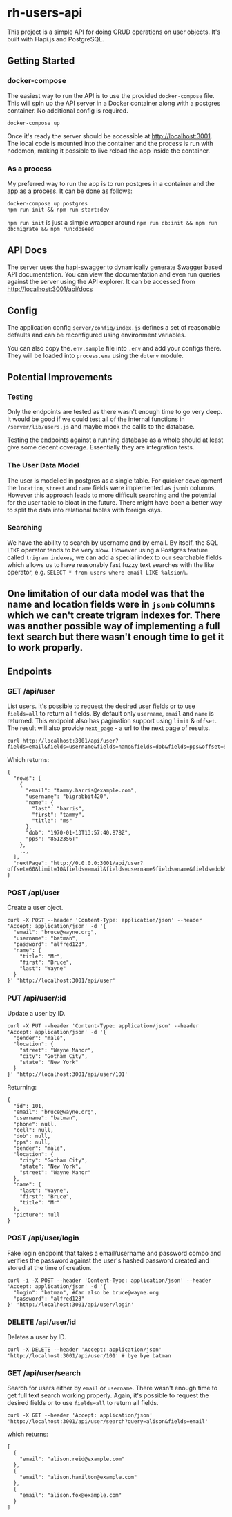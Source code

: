 # rh-users-api

This project is a simple API for doing CRUD operations on user objects. It's built with Hapi.js and PostgreSQL.

## Getting Started

### docker-compose

The easiest way to run the API is to use the provided `docker-compose` file. This will spin up the API server in a Docker container along with a postgres container. No additional config is required.

```
docker-compose up
```

Once it's ready the server should be accessible at [http://localhost:3001](http://localhost:3001). The local code is mounted into the container and the process is run with nodemon, making it possible to live reload the app inside the container.

### As a process

My preferred way to run the app is to run postgres in a container and the app as a process. It can be done as follows:

```
docker-compose up postgres
npm run init && npm run start:dev
```

`npm run init` is just a simple wrapper around `npm run db:init && npm run db:migrate && npm run:dbseed`

## API Docs

The server uses the [hapi-swagger](http://npm.im/hapi-swagger) to dynamically generate Swagger based API documentation. You can view the documentation and even run queries against the server using the API explorer. It can be accessed from [http://localhost:3001/api/docs](http://localhost:3001/api/docs)

## Config

The application config `server/config/index.js` defines a set of reasonable defaults and can be reconfigured using environment variables.

You can also copy the`.env.sample` file into `.env` and add your configs there. They will be loaded into `process.env` using the `dotenv` module.

## Potential Improvements

### Testing 

Only the endpoints are tested as there wasn't enough time to go very deep. It would be good if we could test all of the internal functions in `/server/lib/users.js` and maybe mock the callls to the database. 

Testing the endpoints against a running database as a whole should at least give some decent coverage. Essentially they are integration tests.

### The User Data Model

The user is modelled in postgres as a single table. For quicker development the `location`, `street` and `name` fields were implemented as `jsonb` columns. However this approach leads to more difficult searching and the potential for the user table to bloat in the future. There might have been a better way to split the data into relational tables with foreign keys.

### Searching

We have the ability to search by username and by email. By itself, the SQL `LIKE` operator tends to be very slow. However using a Postgres feature called `trigram indexes`, we can add a special index to our searchable fields which allows us to have reasonably fast fuzzy text searches with the like operator, e.g. `SELECT * from users where email LIKE %alsion%`.

One limitation of our data model was that the name and location fields were in `jsonb` columns which we can't create trigram indexes for. There was another possible way of implementing a full text search but there wasn't enough time to get it to work properly.
- 

## Endpoints

### GET /api/user

List users. It's possible to request the desired user fields or to use `fields=all` to return all fields. By default only `username`, `email` and `name` is returned. This endpoint also has pagination support using `limit` & `offset`. The result will also provide `next_page` - a url to the next page of results.

```
curl http://localhost:3001/api/user?fields=email&fields=username&fields=name&fields=dob&fields=pps&offset=50&limit=10
```

Which returns:

```
{
  "rows": [
    {
      "email": "tammy.harris@example.com",
      "username": "bigrabbit420",
      "name": {
        "last": "harris",
        "first": "tammy",
        "title": "ms"
      },
      "dob": "1970-01-13T13:57:40.878Z",
      "pps": "8512356T"
    },
    ..,
  ],
  "nextPage": "http://0.0.0.0:3001/api/user?offset=60&limit=10&fields=email&fields=username&fields=name&fields=dob&fields=pps"
}
```

### POST /api/user

Create a user oject.

```
curl -X POST --header 'Content-Type: application/json' --header 'Accept: application/json' -d '{
  "email": "bruce@wayne.org",
  "username": "batman",
  "password": "alfred123",
  "name": {
    "title": "Mr",
    "first": "Bruce",
    "last": "Wayne"
  }
}' 'http://localhost:3001/api/user'
```

### PUT /api/user/:id

Update a user by ID.

```
curl -X PUT --header 'Content-Type: application/json' --header 'Accept: application/json' -d '{
  "gender": "male",
  "location": {
    "street": "Wayne Manor",
    "city": "Gotham City",
    "state": "New York"
  }
}' 'http://localhost:3001/api/user/101'
```

Returning:

```
{
  "id": 101,
  "email": "bruce@wayne.org",
  "username": "batman",
  "phone": null,
  "cell": null,
  "dob": null,
  "pps": null,
  "gender": "male",
  "location": {
    "city": "Gotham City",
    "state": "New York",
    "street": "Wayne Manor"
  },
  "name": {
    "last": "Wayne",
    "first": "Bruce",
    "title": "Mr"
  },
  "picture": null
}
```

### POST /api/user/login

Fake login endpoint that takes a email/username and password combo and verifies the password against the user's hashed password created and stored at the time of creation.

```
curl -i -X POST --header 'Content-Type: application/json' --header 'Accept: application/json' -d '{
  "login": "batman", #Can also be bruce@wayne.org
  "password": "alfred123"
}' 'http://localhost:3001/api/user/login'
```

### DELETE /api/user/id

Deletes a user by ID.

```
curl -X DELETE --header 'Accept: application/json' 'http://localhost:3001/api/user/101' # bye bye batman
```

### GET /api/user/search

Search for users either by `email` or `username`. There wasn't enough time to get full text search working properly.
Again, it's possible to request the desired fields or to use `fields=all` to return all fields.

```
curl -X GET --header 'Accept: application/json' 'http://localhost:3001/api/user/search?query=alison&fields=email'
```

which returns:

```
[
  {
    "email": "alison.reid@example.com"
  },
  {
    "email": "alison.hamilton@example.com"
  },
  {
    "email": "alison.fox@example.com"
  }
]
```






